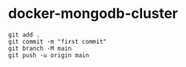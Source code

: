 # docker-mongodb-cluster
####
```
git add .
git commit -m "first commit"
git branch -M main
git push -u origin main
```

